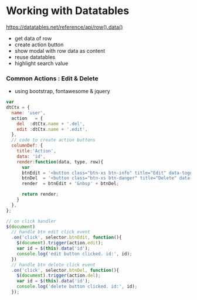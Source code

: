 # Working with Datatables

https://datatables.net/reference/api/row().data()

- get data of row
- create action button
- show modal with row data as content
- reuse datatables
- highlight search value


### Common Actions : Edit & Delete
- using bootstrap, fontawesome & jquery

```js
var 
dtCtx = {
  name: 'user',
  action   = {
    del  :dtCtx.name + '.del',
    edit :dtCtx.name + '.edit',
  },
  // code to create action buttons
  columnDef: {
    title:'Action', 
    data: 'id', 
    render:function(data, type, row){
      var
      btnEdit = '<button class="btn-xs btn-info" title="Edit" data-toggle="tooltip" data-trigger="hover" data-id="' + row.id + '" data-action="' + dtCtx.name.action.edit + '"><i class="fa fa-edit"></i></button>',
      btnDel  = '<button class="btn-xs btn-danger" title="Delete" data-toggle="tooltip" data-trigger="hover" data-id="' + row.id + '" data-action="' + dtCtx.name.action.del + '><i class="fa fa-times"></i></button>',
      render  = btnEdit + '&nbsp' + btnDel;

      return render;
    }
  },
};

// on click handler
$(document)
  // handle btn edit click event
  .on('click', selector.btnEdit, function(){
    $(document).trigger(action.edit);
    var id = $(this).data('id');
    console.log('edit button clicked. id:', id);
  })
  // handle btn delete click event
  .on('click', selector.btnDel, function(){
    $(document).trigger(action.del);
    var id = $(this).data('id');
    console.log('delete button clicked. id:', id);
  });
```
